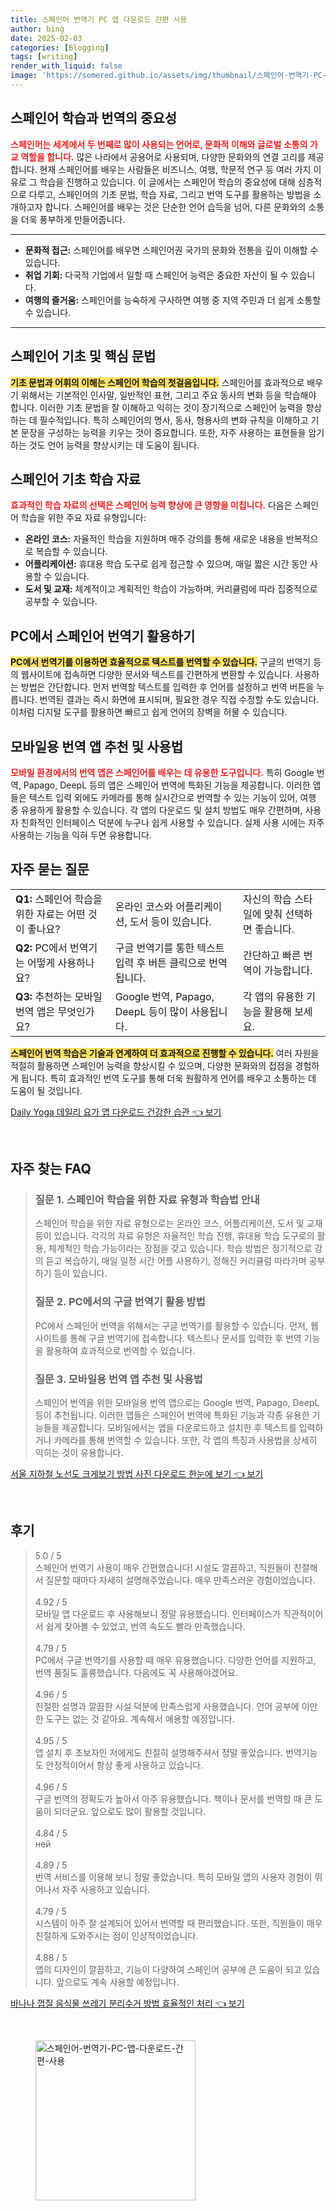 ```yaml
---
title: 스페인어 번역기 PC 앱 다운로드 간편 사용
author: bing
date: 2025-02-03
categories: [Blogging]
tags: [writing]
render_with_liquid: false
image: 'https://somered.github.io/assets/img/thumbnail/스페인어-번역기-PC-앱-다운로드-간편-사용.webp'
---
```



<h2 id='스페인어 학습과 번역의 중요성'>스페인어 학습과 번역의 중요성</h2>

<p><b><span style="color: #ee2323;">스페인어는 세계에서 두 번째로 많이 사용되는 언어로, 문화적 이해와 글로벌 소통의 가교 역할을 합니다.</span></b> 많은 나라에서 공용어로 사용되며, 다양한 문화와의 연결 고리를 제공합니다. 현재 스페인어를 배우는 사람들은 비즈니스, 여행, 학문적 연구 등 여러 가지 이유로 그 학습을 진행하고 있습니다. 이 글에서는 스페인어 학습의 중요성에 대해 심층적으로 다루고, 스페인어의 기초 문법, 학습 자료, 그리고 번역 도구를 활용하는 방법을 소개하고자 합니다. 스페인어를 배우는 것은 단순한 언어 습득을 넘어, 다른 문화와의 소통을 더욱 풍부하게 만들어줍니다.</p>

<hr />

<ul>
    <li><b>문화적 접근:</b> 스페인어를 배우면 스페인어권 국가의 문화와 전통을 깊이 이해할 수 있습니다.</li>
    <li><b>취업 기회:</b> 다국적 기업에서 일할 때 스페인어 능력은 중요한 자산이 될 수 있습니다.</li>
    <li><b>여행의 즐거움:</b> 스페인어를 능숙하게 구사하면 여행 중 지역 주민과 더 쉽게 소통할 수 있습니다.</li>
</ul>

<hr />

<h2 id='스페인어 기초 및 핵심 문법'>스페인어 기초 및 핵심 문법</h2>

<p><b><span style="background-color: #ffe066;">기초 문법과 어휘의 이해는 스페인어 학습의 첫걸음입니다.</span></b> 스페인어를 효과적으로 배우기 위해서는 기본적인 인사말, 일반적인 표현, 그리고 주요 동사의 변화 등을 학습해야 합니다. 이러한 기초 문법을 잘 이해하고 익히는 것이 장기적으로 스페인어 능력을 향상하는 데 필수적입니다. 특히 스페인어의 명사, 동사, 형용사의 변화 규칙을 이해하고 기본 문장을 구성하는 능력을 키우는 것이 중요합니다. 또한, 자주 사용하는 표현들을 암기하는 것도 언어 능력을 향상시키는 데 도움이 됩니다.</p>

<h2 id='스페인어 기초 학습 자료'>스페인어 기초 학습 자료</h2>

<p><b><span style="color: #ee2323;">효과적인 학습 자료의 선택은 스페인어 능력 향상에 큰 영향을 미칩니다.</span></b> 다음은 스페인어 학습을 위한 주요 자료 유형입니다:</p>

<ul>
    <li><b>온라인 코스:</b> 자율적인 학습을 지원하며 매주 강의를 통해 새로운 내용을 반복적으로 복습할 수 있습니다.</li>
    <li><b>어플리케이션:</b> 휴대용 학습 도구로 쉽게 접근할 수 있으며, 매일 짧은 시간 동안 사용할 수 있습니다.</li>
    <li><b>도서 및 교재:</b> 체계적이고 계획적인 학습이 가능하며, 커리큘럼에 따라 집중적으로 공부할 수 있습니다.</li>
</ul>

<h2 id='PC에서 스페인어 번역기 활용하기'>PC에서 스페인어 번역기 활용하기</h2>

<p><b><span style="background-color: #ffe066;">PC에서 번역기를 이용하면 효율적으로 텍스트를 번역할 수 있습니다.</span></b> 구글의 번역기 등의 웹사이트에 접속하면 다양한 문서와 텍스트를 간편하게 변환할 수 있습니다. 사용하는 방법은 간단합니다. 먼저 번역할 텍스트를 입력한 후 언어를 설정하고 번역 버튼을 누릅니다. 번역된 결과는 즉시 화면에 표시되며, 필요한 경우 직접 수정할 수도 있습니다. 이처럼 디지털 도구를 활용하면 빠르고 쉽게 언어의 장벽을 허물 수 있습니다.</p>

<h2 id='모바일용 번역 앱 추천 및 사용법'>모바일용 번역 앱 추천 및 사용법</h2>

<p><b><span style="color: #ee2323;">모바일 환경에서의 번역 앱은 스페인어를 배우는 데 유용한 도구입니다.</span></b> 특히 Google 번역, Papago, DeepL 등의 앱은 스페인어 번역에 특화된 기능을 제공합니다. 이러한 앱들은 텍스트 입력 외에도 카메라를 통해 실시간으로 번역할 수 있는 기능이 있어, 여행 중 유용하게 활용할 수 있습니다. 각 앱의 다운로드 및 설치 방법도 매우 간편하며, 사용자 친화적인 인터페이스 덕분에 누구나 쉽게 사용할 수 있습니다. 실제 사용 시에는 자주 사용하는 기능을 익혀 두면 유용합니다.</p>

<h2 id='FAQs'>자주 묻는 질문</h2>

<table>
    <tr>
        <td><b>Q1:</b> 스페인어 학습을 위한 자료는 어떤 것이 좋나요?</td>
        <td>온라인 코스와 어플리케이션, 도서 등이 있습니다.</td>
        <td>자신의 학습 스타일에 맞춰 선택하면 좋습니다.</td>
    </tr>
    <tr>
        <td><b>Q2:</b> PC에서 번역기는 어떻게 사용하나요?</td>
        <td>구글 번역기를 통한 텍스트 입력 후 버튼 클릭으로 번역됩니다.</td>
        <td>간단하고 빠른 번역이 가능합니다.</td>
    </tr>
    <tr>
        <td><b>Q3:</b> 추천하는 모바일 번역 앱은 무엇인가요?</td>
        <td>Google 번역, Papago, DeepL 등이 많이 사용됩니다.</td>
        <td>각 앱의 유용한 기능을 활용해 보세요.</td>
    </tr>
</table>

<p><b><span style="background-color: #ffe066;">스페인어 번역 학습은 기술과 연계하여 더 효과적으로 진행할 수 있습니다.</span></b> 여러 자원을 적절히 활용하면 스페인어 능력을 향상시킬 수 있으며, 다양한 문화와의 접점을 경험하게 됩니다. 특히 효과적인 번역 도구를 통해 더욱 원활하게 언어를 배우고 소통하는 데 도움이 될 것입니다.</p>


<p><a class="click-button" title="Daily Yoga 데일리 요가 앱 다운로드 건강한 습관" href="https://somered.github.io/posts/Daily-Yoga-%EB%8D%B0%EC%9D%BC%EB%A6%AC-%EC%9A%94%EA%B0%80-%EC%95%B1-%EB%8B%A4%EC%9A%B4%EB%A1%9C%EB%93%9C-%EA%B1%B4%EA%B0%95%ED%95%9C-%EC%8A%B5%EA%B4%80/" rel="dofollow">Daily Yoga 데일리 요가 앱 다운로드 건강한 습관 👈 보기</a></p><br>
<h2 id='자주_찾는_FAQ'>자주 찾는 FAQ</h2>
<div itemscope="" itemtype="https://schema.org/FAQPage"> 
<blockquote> 
<div itemscope="" itemprop="mainEntity" itemtype="https://schema.org/Question"> 
<h3 itemprop="name">질문 1. 스페인어 학습을 위한 자료 유형과 학습법 안내</h3> 
<div itemscope="" itemprop="acceptedAnswer" itemtype="https://schema.org/Answer"> 
<span itemprop="text"> 
<p>스페인어 학습을 위한 자료 유형으로는 온라인 코스, 어플리케이션, 도서 및 교재 등이 있습니다. 각각의 자료 유형은 자율적인 학습 진행, 휴대용 학습 도구로의 활용, 체계적인 학습 가능이라는 장점을 갖고 있습니다. 학습 방법은 정기적으로 강의 듣고 복습하기, 매일 일정 시간 어플 사용하기, 정해진 커리큘럼 따라가며 공부하기 등이 있습니다.</p> 
</span> 
</div> 
</div> 

<div itemscope="" itemprop="mainEntity" itemtype="https://schema.org/Question"> 
<h3 itemprop="name">질문 2. PC에서의 구글 번역기 활용 방법</h3> 
<div itemscope="" itemprop="acceptedAnswer" itemtype="https://schema.org/Answer"> 
<span itemprop="text"> 
<p>PC에서 스페인어 번역을 위해서는 구글 번역기를 활용할 수 있습니다. 먼저, 웹사이트를 통해 구글 번역기에 접속합니다. 텍스트나 문서를 입력한 후 번역 기능을 활용하여 효과적으로 번역할 수 있습니다.</p> 
</span> 
</div> 
</div> 

<div itemscope="" itemprop="mainEntity" itemtype="https://schema.org/Question"> 
<h3 itemprop="name">질문 3. 모바일용 번역 앱 추천 및 사용법</h3> 
<div itemscope="" itemprop="acceptedAnswer" itemtype="https://schema.org/Answer"> 
<span itemprop="text"> 
<p>스페인어 번역을 위한 모바일용 번역 앱으로는 Google 번역, Papago, DeepL 등이 추천됩니다. 이러한 앱들은 스페인어 번역에 특화된 기능과 각종 유용한 기능들을 제공합니다. 모바일에서는 앱을 다운로드하고 설치한 후 텍스트를 입력하거나 카메라를 통해 번역할 수 있습니다. 또한, 각 앱의 특징과 사용법을 상세히 익히는 것이 유용합니다.</p> 
</span> 
</div> 
</div> 
</blockquote> 
</div>
<p><a class="click-button" title="서울 지하철 노선도 크게보기 방법 사진 다운로드 한눈에 보기" href="https://somered.github.io/posts/%EC%84%9C%EC%9A%B8-%EC%A7%80%ED%95%98%EC%B2%A0-%EB%85%B8%EC%84%A0%EB%8F%84-%ED%81%AC%EA%B2%8C%EB%B3%B4%EA%B8%B0-%EB%B0%A9%EB%B2%95-%EC%82%AC%EC%A7%84-%EB%8B%A4%EC%9A%B4%EB%A1%9C%EB%93%9C-%ED%95%9C%EB%88%88%EC%97%90-%EB%B3%B4%EA%B8%B0/" rel="dofollow">서울 지하철 노선도 크게보기 방법 사진 다운로드 한눈에 보기 👈 보기</a></p><br>
<h2 id='후기'>후기</h2>
<div itemscope itemtype="https://schema.org/Product">
  <blockquote>
  <div itemprop="review" itemscope itemtype="https://schema.org/Review">
      <div itemprop="reviewRating" itemscope itemtype="https://schema.org/Rating"> <span itemprop="ratingValue">5.0</span> / <span itemprop="bestRating">5</span> </div>
      <span itemprop="reviewBody">스페인어 번역기 사용이 매우 간편했습니다! 시설도 깔끔하고, 직원들이 친절해서 질문할 때마다 자세히 설명해주었습니다. 매우 만족스러운 경험이었습니다.</span>
  </div>
  <br>
  <div itemprop="review" itemscope itemtype="https://schema.org/Review">
      <div itemprop="reviewRating" itemscope itemtype="https://schema.org/Rating"> <span itemprop="ratingValue">4.92</span> / <span itemprop="bestRating">5</span> </div>
      <span itemprop="reviewBody">모바일 앱 다운로드 후 사용해보니 정말 유용했습니다. 인터페이스가 직관적이어서 쉽게 찾아볼 수 있었고, 번역 속도도 빨라 만족했습니다.</span>
  </div>
  <br>
  <div itemprop="review" itemscope itemtype="https://schema.org/Review">
      <div itemprop="reviewRating" itemscope itemtype="https://schema.org/Rating"> <span itemprop="ratingValue">4.79</span> / <span itemprop="bestRating">5</span> </div>
      <span itemprop="reviewBody">PC에서 구글 번역기를 사용할 때 매우 유용했습니다. 다양한 언어를 지원하고, 번역 품질도 훌륭했습니다. 다음에도 꼭 사용해야겠어요.</span>
  </div>
  <br>
  <div itemprop="review" itemscope itemtype="https://schema.org/Review">
      <div itemprop="reviewRating" itemscope itemtype="https://schema.org/Rating"> <span itemprop="ratingValue">4.96</span> / <span itemprop="bestRating">5</span> </div>
      <span itemprop="reviewBody">친절한 설명과 깔끔한 시설 덕분에 만족스럽게 사용했습니다. 언어 공부에 이만한 도구는 없는 것 같아요. 계속해서 애용할 예정입니다.</span>
  </div>
  <br>
  <div itemprop="review" itemscope itemtype="https://schema.org/Review">
      <div itemprop="reviewRating" itemscope itemtype="https://schema.org/Rating"> <span itemprop="ratingValue">4.95</span> / <span itemprop="bestRating">5</span> </div>
      <span itemprop="reviewBody">앱 설치 후 초보자인 저에게도 친절히 설명해주셔서 정말 좋았습니다. 번역기능도 안정적이어서 항상 좋게 사용하고 있습니다.</span>
  </div>
  <br>
  <div itemprop="review" itemscope itemtype="https://schema.org/Review">
      <div itemprop="reviewRating" itemscope itemtype="https://schema.org/Rating"> <span itemprop="ratingValue">4.96</span> / <span itemprop="bestRating">5</span> </div>
      <span itemprop="reviewBody">구글 번역의 정확도가 높아서 아주 유용했습니다. 책이나 문서를 번역할 때 큰 도움이 되더군요. 앞으로도 많이 활용할 것입니다.</span>
  </div>
  <br>
  <div itemprop="review" itemscope itemtype="https://schema.org/Review">
      <div itemprop="reviewRating" itemscope itemtype="https://schema.org/Rating"> <span itemprop="ratingValue">4.84</span> / <span itemprop="bestRating">5</span> </div>
      <span itemprop="reviewBody">ней </span>
  </div>
  <br>
  <div itemprop="review" itemscope itemtype="https://schema.org/Review">
      <div itemprop="reviewRating" itemscope itemtype="https://schema.org/Rating"> <span itemprop="ratingValue">4.89</span> / <span itemprop="bestRating">5</span> </div>
      <span itemprop="reviewBody">번역 서비스를 이용해 보니 정말 좋았습니다. 특히 모바일 앱의 사용자 경험이 뛰어나서 자주 사용하고 있습니다.</span>
  </div>
  <br>
  <div itemprop="review" itemscope itemtype="https://schema.org/Review">
      <div itemprop="reviewRating" itemscope itemtype="https://schema.org/Rating"> <span itemprop="ratingValue">4.79</span> / <span itemprop="bestRating">5</span> </div>
      <span itemprop="reviewBody">시스템이 아주 잘 설계되어 있어서 번역할 때 편리했습니다. 또한, 직원들이 매우 친절하게 도와주시는 점이 인상적이었습니다.</span>
  </div>
  <br>
  <div itemprop="review" itemscope itemtype="https://schema.org/Review">
      <div itemprop="reviewRating" itemscope itemtype="https://schema.org/Rating"> <span itemprop="ratingValue">4.88</span> / <span itemprop="bestRating">5</span> </div>
      <span itemprop="reviewBody">앱의 디자인이 깔끔하고, 기능이 다양하여 스페인어 공부에 큰 도움이 되고 있습니다. 앞으로도 계속 사용할 예정입니다.</span>
  </div>
  </blockquote>
</div>
<p><a class="click-button" title="바나나 껍질 음식물 쓰레기 분리수거 방법 효율적인 처리" href="https://somered.github.io/posts/%EB%B0%94%EB%82%98%EB%82%98-%EA%BB%8D%EC%A7%88-%EC%9D%8C%EC%8B%9D%EB%AC%BC-%EC%93%B0%EB%A0%88%EA%B8%B0-%EB%B6%84%EB%A6%AC%EC%88%98%EA%B1%B0-%EB%B0%A9%EB%B2%95-%ED%9A%A8%EC%9C%A8%EC%A0%81%EC%9D%B8-%EC%B2%98%EB%A6%AC/" rel="dofollow">바나나 껍질 음식물 쓰레기 분리수거 방법 효율적인 처리 👈 보기</a></p><br>
<figure class="image"><img src="https://somered.github.io/assets/img/thumbnail/스페인어-번역기-PC-앱-다운로드-간편-사용.webp" alt="스페인어-번역기-PC-앱-다운로드-간편-사용" width="256" height="256"></figure>